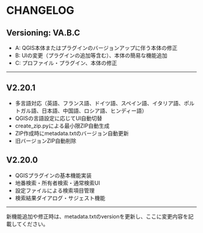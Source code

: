 # CHANGELOG

## Versioning: VA.B.C
- A: QGIS本体またはプラグインのバージョンアップに伴う本体の修正
- B: UIの変更（プラグインの追加等含む）、本体の簡易な機能追加
- C: プロファイル・プラグイン、本体の修正

---

## V2.20.1
- 多言語対応（英語、フランス語、ドイツ語、スペイン語、イタリア語、ポルトガル語、日本語、中国語、ロシア語、ヒンディー語）
- QGISの言語設定に応じてUI自動切替
- create_zip.pyによる最小限ZIP自動生成
- ZIP作成時にmetadata.txtのバージョン自動更新
- 旧バージョンZIP自動削除

## V2.20.0
- QGISプラグインの基本機能実装
- 地番検索・所有者検索・通常検索UI
- 設定ファイルによる検索項目管理
- 検索結果ダイアログ・サジェスト機能

---

新機能追加や修正時は、metadata.txtのversionを更新し、ここに変更内容を記載してください。
